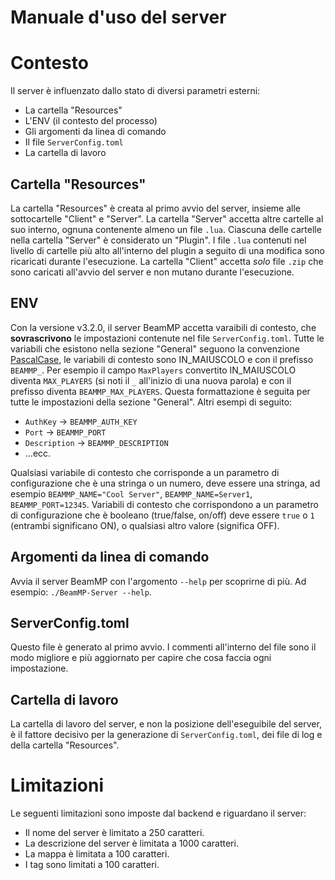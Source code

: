 # Manuale d'uso del server

# Contesto

Il server è influenzato dallo stato di diversi parametri esterni:

- La cartella "Resources"
- L'ENV (il contesto del processo)
- Gli argomenti da linea di comando
- Il file `ServerConfig.toml`
- La cartella di lavoro

## Cartella "Resources"

La cartella "Resources" è creata al primo avvio del server, insieme alle sottocartelle "Client" e "Server".
La cartella "Server" accetta altre cartelle al suo interno, ognuna contenente almeno un file `.lua`. Ciascuna delle cartelle nella cartella "Server" è considerato un "Plugin". I file `.lua` contenuti nel livello di cartelle più alto all'interno del plugin a seguito di una modifica sono ricaricati durante l'esecuzione.
La cartella "Client" accetta *solo* file `.zip` che sono caricati all'avvio del server e non mutano durante l'esecuzione.

## ENV

Con la versione v3.2.0, il server BeamMP accetta varaibili di contesto, che **sovrascrivono** le impostazioni contenute nel file `ServerConfig.toml`. Tutte le variabili che esistono nella sezione "General" seguono la convenzione [PascalCase](https://it.wikipedia.org/wiki/Notazione_a_cammello), le variabili di contesto sono IN_MAIUSCOLO e con il prefisso `BEAMMP_`. Per esempio il campo `MaxPlayers` convertito IN_MAIUSCOLO diventa `MAX_PLAYERS` (si noti il `_` all'inizio di una nuova parola) e con il prefisso diventa `BEAMMP_MAX_PLAYERS`. Questa formattazione è seguita per tutte le impostazioni della sezione "General". Altri esempi di seguito:

- `AuthKey` -> `BEAMMP_AUTH_KEY`
- `Port` -> `BEAMMP_PORT`
- `Description` -> `BEAMMP_DESCRIPTION`
- ...ecc.

Qualsiasi variabile di contesto che corrisponde a un parametro di configurazione che è una stringa o un numero, deve essere una stringa, ad esempio `BEAMMP_NAME="Cool Server"`, `BEAMMP_NAME=Server1`, `BEAMMP_PORT=12345`.
Variabili di contesto che corrispondono a un parametro di configurazione che è booleano (true/false, on/off) deve essere `true` o `1` (entrambi significano ON), o qualsiasi altro valore (significa OFF).

## Argomenti da linea di comando

Avvia il server BeamMP con l'argomento `--help` per scoprirne di più. Ad esempio: `./BeamMP-Server --help`.

## ServerConfig.toml

Questo file è generato al primo avvio. I commenti all'interno del file sono il modo migliore e più aggiornato per capire che cosa faccia ogni impostazione.

## Cartella di lavoro

La cartella di lavoro del server, e non la posizione dell'eseguibile del server, è il fattore decisivo per la generazione di `ServerConfig.toml`, dei file di log e della cartella "Resources".

# Limitazioni

Le seguenti limitazioni sono imposte dal backend e riguardano il server:
- Il nome del server è limitato a 250 caratteri.
- La descrizione del server è limitata a 1000 caratteri.
- La mappa è limitata a 100 caratteri.
- I tag sono limitati a 100 caratteri.